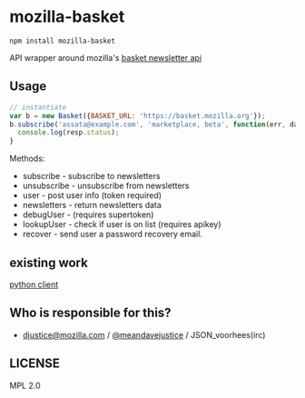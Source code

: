 # mozilla-basket

`npm install mozilla-basket`

API wrapper around mozilla's [basket newsletter api](http://basket.readthedocs.org/en/latest/newsletter_api.html)

## Usage

``` javascript
// instantiate
var b = new Basket({BASKET_URL: 'https://basket.mozilla.org'});
b.subscribe('assata@example.com', 'marketplace, beta', function(err, data, resp) {
  console.log(resp.status);
}
```
Methods:
* subscribe - subscribe to newsletters
* unsubscribe - unsubscribe from newsletters
* user - post user info (token required)
* newsletters - return newsletters data
* debugUser - (requires supertoken)
* lookupUser - check if user is on list (requires apikey)
* recover - send user a password recovery email.

## existing work

[python client](http://basket-client.readthedocs.org/en/latest/install.html)

## Who is responsible for this?
- djustice@mozilla.com / [@meandavejustice](https:github.com/meandavejustice]) / JSON_voorhees(irc)

## LICENSE
MPL 2.0
